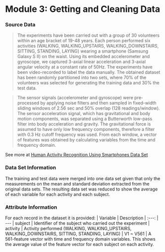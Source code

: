 # Module 3: Getting and Cleaning Data

### Source Data

> The experiments have been carried out with a group of 30 volunteers within an age bracket of 19-48 years. Each person performed six activities (WALKING, WALKING_UPSTAIRS, WALKING_DOWNSTAIRS, SITTING, STANDING, LAYING) wearing a smartphone (Samsung Galaxy S II) on the waist. Using its embedded accelerometer and gyroscope, we captured 3-axial linear acceleration and 3-axial angular velocity at a constant rate of 50Hz. The experiments have been video-recorded to label the data manually. The obtained dataset has been randomly partitioned into two sets, where 70% of the volunteers was selected for generating the training data and 30% the test data.

>The sensor signals (accelerometer and gyroscope) were pre-processed by applying noise filters and then sampled in fixed-width sliding windows of 2.56 sec and 50% overlap (128 readings/window). The sensor acceleration signal, which has gravitational and body motion components, was separated using a Butterworth low-pass filter into body acceleration and gravity. The gravitational force is assumed to have only low frequency components, therefore a filter with 0.3 Hz cutoff frequency was used. From each window, a vector of features was obtained by calculating variables from the time and frequency domain.

See more at [Human Activity Recognition Using Smartphones Data Set](http://archive.ics.uci.edu/ml/datasets/Human+Activity+Recognition+Using+Smartphones)

### Data Set Information

The training and test data were merged into one data set given that only the measurements on the mean and standard deviation extracted from the original data sets. The resulting data set was reduced to show the average of each variable for each activity and each subject.


### Attribute Information
For each record in the dataset it is provided:
| Variable | Description
| :---: | --- 
| subject | Identifier of the subject who carried out the experiment 
| activity | Activity performed (WALKING, WALKING_UPSTAIRS, WALKING_DOWNSTAIRS, SITTING, STANDING, LAYING) 
| V1 ~ V561 | A 561-feature vector with time and frequency domain variables. This shows the average value of the feature vector for each subject on each activity. 
